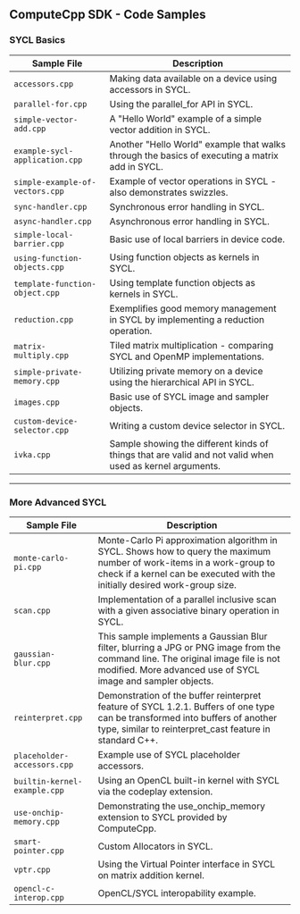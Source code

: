 ## ComputeCpp SDK - Code Samples

### SYCL Basics

Sample File                       | Description 
--------------------------------- | --------------------------------------------------------------------------------------------------------
`accessors.cpp`                   | Making data available on a device using accessors in SYCL.
`parallel-for.cpp`                | Using the parallel_for API in SYCL.
`simple-vector-add.cpp`           | A "Hello World" example of a simple vector addition in SYCL.
`example-sycl-application.cpp`    | Another "Hello World" example that walks through the basics of executing a matrix add in SYCL.
`simple-example-of-vectors.cpp`   | Example of vector operations in SYCL - also demonstrates swizzles.
`sync-handler.cpp`                | Synchronous error handling in SYCL.
`async-handler.cpp`               | Asynchronous error handling in SYCL.
`simple-local-barrier.cpp`        | Basic use of local barriers in device code.
`using-function-objects.cpp`      | Using function objects as kernels in SYCL.
`template-function-object.cpp`    | Using template function objects as kernels in SYCL.
`reduction.cpp`                   | Exemplifies good memory management in SYCL by implementing a reduction operation.
`matrix-multiply.cpp`             | Tiled matrix multiplication - comparing SYCL and OpenMP implementations.
`simple-private-memory.cpp`       | Utilizing private memory on a device using the hierarchical API in SYCL.
`images.cpp`                      | Basic use of SYCL image and sampler objects.
`custom-device-selector.cpp`      | Writing a custom device selector in SYCL.
`ivka.cpp`                        | Sample showing the different kinds of things that are valid and not valid when used as kernel arguments.

---

### More Advanced SYCL

Sample File                       | Description 
--------------------------------  | ---------------------------------------------------------------------------------------------------------------------------------
`monte-carlo-pi.cpp`              | Monte-Carlo Pi approximation algorithm in SYCL. Shows how to query the maximum number of work-items in a work-group to check if a kernel can be executed with the initially desired work-group size.
`scan.cpp`                        | Implementation of a parallel inclusive scan with a given associative binary operation in SYCL.
`gaussian-blur.cpp`               | This sample implements a Gaussian Blur filter, blurring a JPG or PNG image from the command line. The original image file is not modified. More advanced use of SYCL image and sampler objects.
`reinterpret.cpp`                 | Demonstration of the buffer reinterpret feature of SYCL 1.2.1. Buffers of one type can be transformed into buffers of another type, similar to reinterpret_cast feature in standard C++.
`placeholder-accessors.cpp`       | Example use of SYCL placeholder accessors.
`builtin-kernel-example.cpp`      | Using an OpenCL built-in kernel with SYCL via the codeplay extension.
`use-onchip-memory.cpp`           | Demonstrating the use_onchip_memory extension to SYCL provided by ComputeCpp.
`smart-pointer.cpp`               | Custom Allocators in SYCL.
`vptr.cpp`                        | Using the Virtual Pointer interface in SYCL on matrix addition kernel.
`opencl-c-interop.cpp`            | OpenCL/SYCL interopability example.
